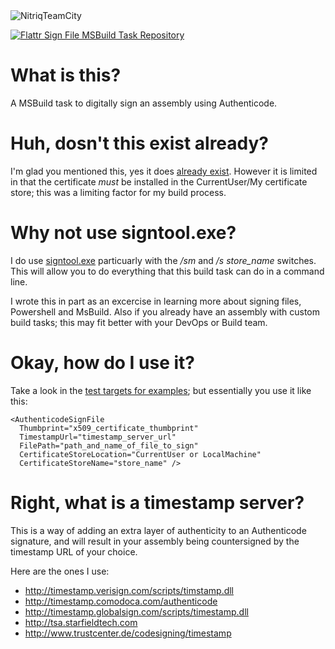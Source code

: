 <img style="max-width:100%;" alt="NitriqTeamCity" src="https://raw.github.com/RichardSlater/MSBuildSignFile/master/assets/logo.png">

[![Flattr Sign File MSBuild Task Repository](http://api.flattr.com/button/flattr-badge-large.png)](https://flattr.com/submit/auto?user_id=RichardSlater&url=http://github.com/RichardSlater/MSBuildSignFile&title=Sign%20File%20MSBuild%20Task&language=en_GB&tags=github&category=software)

What is this?
=============

A MSBuild task to digitally sign an assembly using Authenticode.

Huh, dosn't this exist already?
===============================

I'm glad you mentioned this, yes it does <a href="http://msdn.microsoft.com/en-us/library/ms164304.aspx">already exist</a>. However it is limited in that the certificate *must* be installed in the CurrentUser/My certificate store; this was a limiting factor for my build process.

Why not use signtool.exe?
=========================

I do use <a href="http://msdn.microsoft.com/en-gb/library/windows/desktop/aa387764%28v=vs.85%29.aspx">signtool.exe</a> particuarly with the */sm* and */s store_name* switches. This will allow you to do everything that this build task can do in a command line.

I wrote this in part as an excercise in learning more about signing files, Powershell and MsBuild. Also if you already have an assembly with custom build tasks; this may fit better with your DevOps or Build team.

Okay, how do I use it?
======================

Take a look in the <a href="https://github.com/RichardSlater/MSBuildSignFile/blob/master/Build.Security.Certificate.Tests/Targets/SignFile.targets">test targets for examples</a>; but essentially you use it like this:

    <AuthenticodeSignFile
      Thumbprint="x509_certificate_thumbprint"
      TimestampUrl="timestamp_server_url"
      FilePath="path_and_name_of_file_to_sign"
      CertificateStoreLocation="CurrentUser or LocalMachine"
      CertificateStoreName="store_name" />

Right, what is a timestamp server?
==================================

This is a way of adding an extra layer of authenticity to an Authenticode signature, and will result in your assembly being countersigned by the timestamp URL of your choice.

Here are the ones I use:

 * http://timestamp.verisign.com/scripts/timstamp.dll
 * http://timestamp.comodoca.com/authenticode
 * http://timestamp.globalsign.com/scripts/timestamp.dll
 * http://tsa.starfieldtech.com
 * http://www.trustcenter.de/codesigning/timestamp
